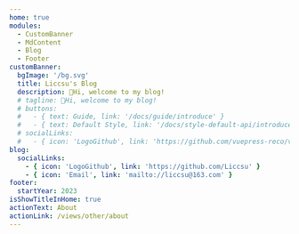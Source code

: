 ```yaml
---
home: true
modules:
  - CustomBanner
  - MdContent
  - Blog
  - Footer
customBanner:
  bgImage: '/bg.svg'
  title: Liccsu's Blog
  description: 👋Hi, welcome to my blog!
  # tagline: 👋Hi, welcome to my blog!
  # buttons:
  #   - { text: Guide, link: '/docs/guide/introduce' }
  #   - { text: Default Style, link: '/docs/style-default-api/introduce', type: 'plain' }
  # socialLinks:
  #   - { icon: 'LogoGithub', link: 'https://github.com/vuepress-reco/vuepress-theme-reco' }
blog:
  socialLinks:
    - { icon: 'LogoGithub', link: 'https://github.com/Liccsu' }
    - { icon: 'Email', link: 'mailto://liccsu@163.com' }
footer:
  startYear: 2023
isShowTitleInHome: true
actionText: About
actionLink: /views/other/about
---
```

